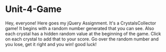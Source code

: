 # Unit-4-Game

Hey, everyone! Here goes my jQuery Assignment. It's a CrystalsCollector game! It begins with a random number generated that you can see. Also each crystal has a hidden random value at the beginning of the game. Click on each crystal to add that to your score. Go over the random number and you lose, get it right and you win! good luck!

<!-- Could not figure out how to reset the score after a win or lose.  -->